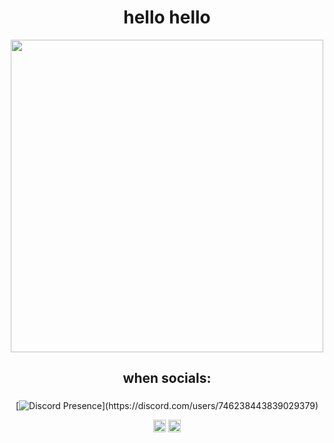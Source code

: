 <h1 align="center">hello hello</h1>

<div align="center">
  <img height="500" src="https://i.imgur.com/7UsmuIW.jpeg"  />
</div>

###
<h2 align="center">when socials:</h2>

###
<div align="center">

[![Discord Presence](https://lanyard-profile-readme.vercel.app/api/746238443839029379?theme=light&bg=c2c3ff&animated=false&hideDiscrim=true&borderRadius=0px&idleMessage=I'm%20gonna%20lose%20my%20mind%20!!)](https://discord.com/users/746238443839029379)

</div>

<div align="center">
  <a href="https://anilist.co/user/YaaaayPeacePeace" target="_blank">
    <img src="https://img.shields.io/badge/AniList-02A9FF?style=for-the-badge&logo=AniList&logoColor=white" height="20" alt="discord logo"  /></a>
  <a href="https://open.spotify.com/user/315gja2k45jtai7dffzkeva6ruxe?si=a997ad4ba4324a36" target="_blank">
    <img src="https://img.shields.io/badge/Spotify-1ED760?&style=for-the-badge&logo=spotify&logoColor=white" height="20" alt="discord logo"  /></a>
</div>
